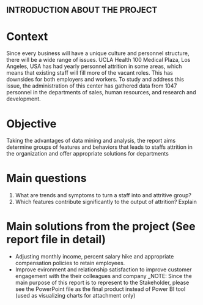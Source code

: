 ## INTRODUCTION ABOUT THE PROJECT
# Context
Since every business will have a unique culture and personnel structure, there will be a wide range of issues. UCLA Health 100 Medical Plaza, Los Angeles, USA has had yearly personnel attrition in some areas, which means that existing staff will fill more of the vacant roles. This has downsides for both employers and workers. To study and address this issue, the administration of this center has gathered data from 1047 personnel in the departments of sales, human resources, and research and development.
# Objective
Taking the advantages of data mining and analysis, the report aims determine groups of features and behaviors that leads to staffs attrition in the organization and offer appropriate solutions for departments
# Main questions
1) What are trends and symptoms to turn a staff into and attritive group?
2) Which features contribute significantly to the output of attrition? Explain
# Main solutions from the project (See report file in detail)
* Adjusting monthly income, percent salary hike and appropriate compensation policies to retain employees.
* Improve evironment and relationship satisfaction to improve customer engagement with the their colleagues and company
_NOTE: Since the main purpose of this report is to represent to the Stakeholder, please see the PowerPoint file as the final product instead of Power BI tool (used as visualizing charts for attachment only)
